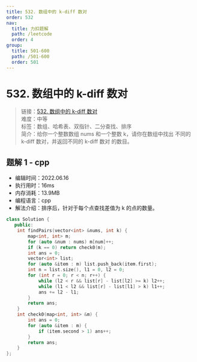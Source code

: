 ```yaml
---
title: 532. 数组中的 k-diff 数对
order: 532
nav:
  title: 力扣题解
  path: /leetcode
  order: 4
group:
  title: 501-600
  path: /501-600
  order: 501
---
```


# 532. 数组中的 k-diff 数对

> 链接：[532. 数组中的 k-diff 数对](https://leetcode.cn/problems/k-diff-pairs-in-an-array/)  
> 难度：中等  
> 标签：数组、哈希表、双指针、二分查找、排序  
> 简介：给你一个整数数组 nums 和一个整数 k，请你在数组中找出 不同的 k-diff 数对，并返回不同的 k-diff 数对 的数目。

## 题解 1 - cpp

- 编辑时间：2022.06.16
- 执行用时：16ms
- 内存消耗：13.9MB
- 编程语言：cpp
- 解法介绍：排序后，针对于每个点查找差值为 k 的点的数量。

```cpp
class Solution {
   public:
    int findPairs(vector<int> &nums, int k) {
        map<int, int> m;
        for (auto &num : nums) m[num]++;
        if (k == 0) return check0(m);
        int ans = 0;
        vector<int> list;
        for (auto &item : m) list.push_back(item.first);
        int n = list.size(), l1 = 0, l2 = 0;
        for (int r = 0; r < n; r++) {
            while (l2 < r && list[r] - list[l2] >= k) l2++;
            while (l1 < l2 && list[r] - list[l1] > k) l1++;
            ans += l2 - l1;
        }
        return ans;
    }
    int check0(map<int, int> &m) {
        int ans = 0;
        for (auto &item : m) {
            if (item.second > 1) ans++;
        }
        return ans;
    }
};
```
